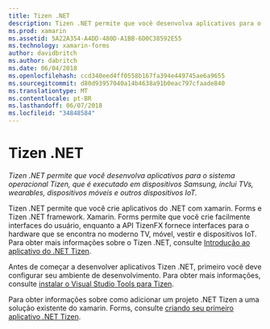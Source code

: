```yaml
---
title: Tizen .NET
description: Tizen .NET permite que você desenvolva aplicativos para o sistema operacional Tizen, que é executado em dispositivos Samsung, inclui TVs, wearables, dispositivos móveis e outros dispositivos IoT.
ms.prod: xamarin
ms.assetid: 5A22A354-A4DD-480D-A1BB-6D0C38592E55
ms.technology: xamarin-forms
author: davidbritch
ms.author: dabritch
ms.date: 06/04/2018
ms.openlocfilehash: ccd340eed4ff0558b167fa394e449745ae6a9655
ms.sourcegitcommit: d80d93957040a14b4638a91b0eac797cfaade840
ms.translationtype: MT
ms.contentlocale: pt-BR
ms.lasthandoff: 06/07/2018
ms.locfileid: "34848584"
---
```

# <a name="tizen-net"></a>Tizen .NET

_Tizen .NET permite que você desenvolva aplicativos para o sistema operacional Tizen, que é executado em dispositivos Samsung, inclui TVs, wearables, dispositivos móveis e outros dispositivos IoT._

Tizen .NET permite que você crie aplicativos do .NET com xamarin. Forms e Tizen .NET framework. Xamarin. Forms permite que você crie facilmente interfaces do usuário, enquanto a API TizenFX fornece interfaces para o hardware que se encontra no moderno TV, móvel, vestir e dispositivos IoT. Para obter mais informações sobre o Tizen .NET, consulte [Introdução ao aplicativo do .NET Tizen](https://developer.tizen.org/development/training/.net-application).

Antes de começar a desenvolver aplicativos Tizen .NET, primeiro você deve configurar seu ambiente de desenvolvimento. Para obter mais informações, consulte [instalar o Visual Studio Tools para Tizen](https://developer.tizen.org/development/visual-studio-tools-tizen/installing-visual-studio-tools-tizen).

Para obter informações sobre como adicionar um projeto .NET Tizen a uma solução existente do xamarin. Forms, consulte [criando seu primeiro aplicativo .NET Tizen](https://developer.tizen.org/development/training/.net-application/creating-your-first-tizen-.net-application).

